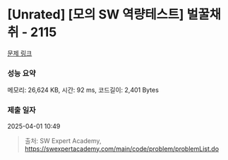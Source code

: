 # [Unrated] [모의 SW 역량테스트] 벌꿀채취 - 2115 

[문제 링크](https://swexpertacademy.com/main/code/problem/problemDetail.do?contestProbId=AV5V4A46AdIDFAWu) 

### 성능 요약

메모리: 26,624 KB, 시간: 92 ms, 코드길이: 2,401 Bytes

### 제출 일자

2025-04-01 10:49



> 출처: SW Expert Academy, https://swexpertacademy.com/main/code/problem/problemList.do